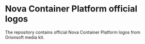 # Nova Container Platform official logos
The repository contains official Nova Container Platform logos from Orionsoft media kit.

